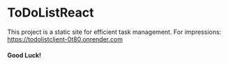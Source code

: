 # ToDoListReact
This project is a static site for efficient task management.
For impressions: https://todolistclient-0t80.onrender.com
#### Good Luck!

